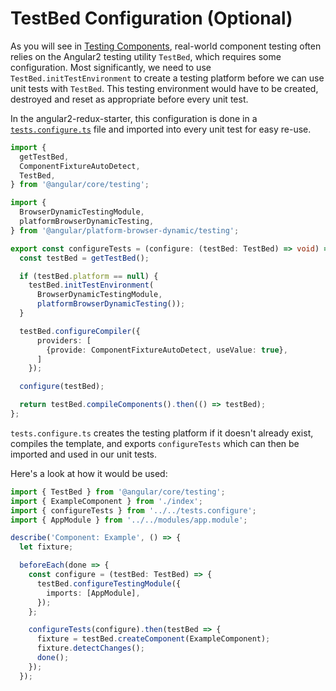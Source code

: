 # TestBed Configuration \(Optional\)

As you will see in [Testing Components](https://github.com/rangle-io/ngcourse2/tree/09082598446e63f5895e524c7acce61e5f017531/handout/testing/intro-to-tdd/setup/handout/testing/components/README.md), real-world component testing often relies on the Angular2 testing utility `TestBed`, which requires some configuration. Most significantly, we need to use `TestBed.initTestEnvironment` to create a testing platform before we can use unit tests with `TestBed`. This testing environment would have to be created, destroyed and reset as appropriate before every unit test.

In the angular2-redux-starter, this configuration is done in a [`tests.configure.ts`](https://github.com/rangle/angular2-redux-example/blob/master/src/tests.configure.ts) file and imported into every unit test for easy re-use.

```typescript
import {
  getTestBed,
  ComponentFixtureAutoDetect,
  TestBed,
} from '@angular/core/testing';

import {
  BrowserDynamicTestingModule,
  platformBrowserDynamicTesting,
} from '@angular/platform-browser-dynamic/testing';

export const configureTests = (configure: (testBed: TestBed) => void) => {
  const testBed = getTestBed();

  if (testBed.platform == null) {
    testBed.initTestEnvironment(
      BrowserDynamicTestingModule,
      platformBrowserDynamicTesting());
  }

  testBed.configureCompiler({
      providers: [
        {provide: ComponentFixtureAutoDetect, useValue: true},
      ]
    });

  configure(testBed);

  return testBed.compileComponents().then(() => testBed);
};
```

`tests.configure.ts` creates the testing platform if it doesn't already exist, compiles the template, and exports `configureTests` which can then be imported and used in our unit tests.

Here's a look at how it would be used:

```typescript
import { TestBed } from '@angular/core/testing';
import { ExampleComponent } from './index';
import { configureTests } from '../../tests.configure';
import { AppModule } from '../../modules/app.module';

describe('Component: Example', () => {
  let fixture;

  beforeEach(done => {
    const configure = (testBed: TestBed) => {
      testBed.configureTestingModule({
        imports: [AppModule],
      });
    };

    configureTests(configure).then(testBed => {
      fixture = testBed.createComponent(ExampleComponent);
      fixture.detectChanges();
      done();
    });
  });
```

